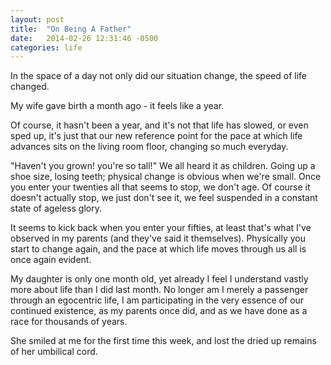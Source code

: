 ```yaml
---
layout: post
title:  "On Being A Father"
date:   2014-02-26 12:31:46 -0500
categories: life
---
```


In the space of a day not only did our situation change, the speed of life changed.

My wife gave birth a month ago - it feels like a year.

Of course, it hasn't been a year, and it's not that life has slowed, or even sped up, it's just that our new reference point for the pace at which life advances sits on the living room floor, changing so much everyday.

"Haven't you grown! you're so tall!" We all heard it as children. Going up a shoe size, losing teeth; physical change is obvious when we're small. Once you enter your twenties all that seems to stop, we don't age. Of course it doesn't actually stop, we just don't see it, we feel suspended in a constant state of ageless glory.

It seems to kick back when you enter your fifties, at least that's what I've observed in my parents (and they've said it themselves). Physically you start to change again, and the pace at which life moves through us all is once again evident.

My daughter is only one month old, yet already I feel I understand vastly more about life than I did last month. No longer am I merely a passenger through an egocentric life, I am participating in the very essence of our continued existence, as my parents once did, and as we have done as a race for thousands of years.

She smiled at me for the first time this week, and lost the dried up remains of her umbilical cord.